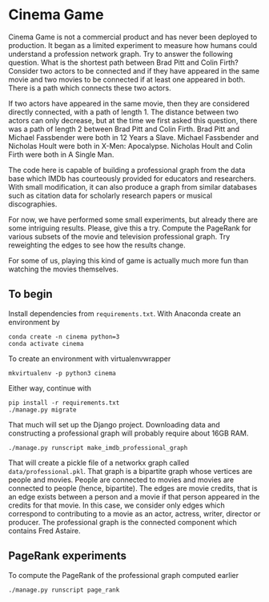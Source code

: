 # Cinema Game
Cinema Game is not a commercial product and has never been deployed to production. It began as a limited experiment to 
measure how humans could understand a profession network graph. Try to answer the following question. What is the 
shortest path between Brad Pitt and Colin Firth? Consider two actors to be connected and if they have appeared in the 
same movie and two movies to be connected if at least one appeared in both. There is a path which connects these two 
actors.

If two actors have appeared in the same movie, then they are considered directly connected, with a path of length 1. 
The distance between two actors can only decrease, but at the time we first asked this question, there was a path 
of length 2 between Brad Pitt and Colin Firth. Brad Pitt and Michael Fassbender were both in 12 Years a Slave. Michael 
Fassbender and Nicholas Hoult were both in X-Men: Apocalypse. Nicholas Hoult and Colin Firth were both in A Single Man.  

The code here is capable of building a professional graph from the data base which IMDb has courteously provided for 
educators and researchers. With small modification, it can also produce a graph from similar databases such as citation 
data for scholarly research papers or musical discographies.

For now, we have performed some small experiments, but already there are some intriguing results. Please, give this a 
try. Compute the PageRank for various subsets of the movie and television professional graph. Try reweighting the edges 
to see how the results change.

For some of us, playing this kind of game is actually much more fun than watching the movies themselves.

## To begin
Install dependencies from `requirements.txt`. With Anaconda create an environment by

    conda create -n cinema python=3
    conda activate cinema 

To create an environment with virtualenvwrapper

    mkvirtualenv -p python3 cinema

Either way, continue with
    
    pip install -r requirements.txt
    ./manage.py migrate

That much will set up the Django project. Downloading data and constructing a professional graph will probably require 
about 16GB RAM.

    ./manage.py runscript make_imdb_professional_graph

That will create a pickle file of a networkx graph called `data/professional.pkl`. That graph is a bipartite graph whose
vertices are people and movies. People are connected to movies and movies are connected to people (hence, bipartite).
The edges are movie credits, that is an edge exists between a person and a movie if that person appeared in the credits
for that movie. In this case, we consider only edges which correspond to contributing to a movie as an actor, actress, 
writer, director or producer. The professional graph is the connected component which contains Fred Astaire.

## PageRank experiments
To compute the PageRank of the professional graph computed earlier

    ./manage.py runscript page_rank
